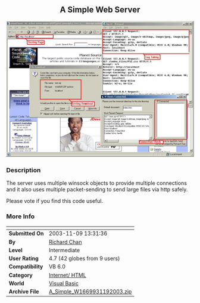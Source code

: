 ﻿<div align="center">

## A Simple Web Server

<img src="PIC2003119133718900.jpg">
</div>

### Description

The server uses multiple winsock objects to provide multiple connections and it also uses multiple packet-sending to send large files via http safely.

Please vote if you find this code useful.
 
### More Info
 


<span>             |<span>
---                |---
**Submitted On**   |2003-11-09 13:31:36
**By**             |[Richard Chan](https://github.com/Planet-Source-Code/PSCIndex/blob/master/ByAuthor/richard-chan.md)
**Level**          |Intermediate
**User Rating**    |4.7 (42 globes from 9 users)
**Compatibility**  |VB 6\.0
**Category**       |[Internet/ HTML](https://github.com/Planet-Source-Code/PSCIndex/blob/master/ByCategory/internet-html__1-34.md)
**World**          |[Visual Basic](https://github.com/Planet-Source-Code/PSCIndex/blob/master/ByWorld/visual-basic.md)
**Archive File**   |[A\_Simple\_W1669931192003\.zip](https://github.com/Planet-Source-Code/richard-chan-a-simple-web-server__1-49779/archive/master.zip)








